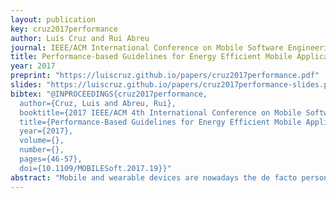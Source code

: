 ```yaml
---
layout: publication
key: cruz2017performance
author: Luís Cruz and Rui Abreu
journal: IEEE/ACM International Conference on Mobile Software Engineering and Systems, MobileSoft 2017
title: Performance-based Guidelines for Energy Efficient Mobile Applications
year: 2017
preprint: "https://luiscruz.github.io/papers/cruz2017performance.pdf"
slides: "https://luiscruz.github.io/papers/cruz2017performance-slides.pdf"
bibtex: "@INPROCEEDINGS{cruz2017performance,
  author={Cruz, Luis and Abreu, Rui},
  booktitle={2017 IEEE/ACM 4th International Conference on Mobile Software Engineering and Systems (MOBILESoft)}, 
  title={Performance-Based Guidelines for Energy Efficient Mobile Applications}, 
  year={2017},
  volume={},
  number={},
  pages={46-57},
  doi={10.1109/MOBILESoft.2017.19}}"
abstract: "Mobile and wearable devices are nowadays the de facto personal computers, while desktop computers are becoming less popular. Therefore, it is important for companies to deliver efficient mobile applications. As an example, Google has published a set of best practices to optimize the performance of Android applications. However, these guidelines fall short to address energy consumption. As mobile software applications operate in resource-constrained environments, guidelines to build energy efficient applications are of utmost importance. In this paper, we studied whether or not a set of best performance-based practices have an impact on the energy consumed by Android applications. In an experimental study with six popular mobile applications, we observed that the battery of the mobile device can last up to approximately an extra hour if the applications are developed with energy-aware practices. This work paves the way for a set of guidelines for energy-aware automatic refactoring techniques."
---
```

